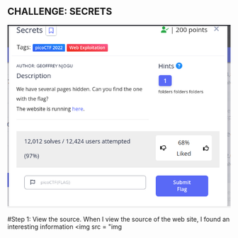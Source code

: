 ## CHALLENGE: SECRETS
<img src = "img/Screenshot 2023-08-15 192715.png">

#Step 1: View the source.
When I view the source of the web site, I found an interesting information
<img src = "img
